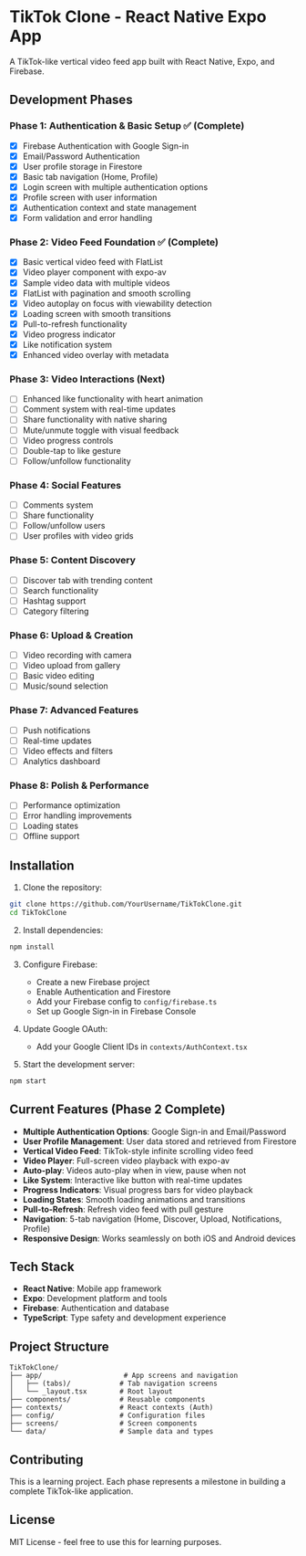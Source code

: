 # TikTok Clone - React Native Expo App

A TikTok-like vertical video feed app built with React Native, Expo, and Firebase.

## Development Phases

### Phase 1: Authentication & Basic Setup ✅ (Complete)

- [x] Firebase Authentication with Google Sign-in
- [x] Email/Password Authentication
- [x] User profile storage in Firestore
- [x] Basic tab navigation (Home, Profile)
- [x] Login screen with multiple authentication options
- [x] Profile screen with user information
- [x] Authentication context and state management
- [x] Form validation and error handling

### Phase 2: Video Feed Foundation ✅ (Complete)

- [x] Basic vertical video feed with FlatList
- [x] Video player component with expo-av
- [x] Sample video data with multiple videos
- [x] FlatList with pagination and smooth scrolling
- [x] Video autoplay on focus with viewability detection
- [x] Loading screen with smooth transitions
- [x] Pull-to-refresh functionality
- [x] Video progress indicator
- [x] Like notification system
- [x] Enhanced video overlay with metadata

### Phase 3: Video Interactions (Next)

- [ ] Enhanced like functionality with heart animation
- [ ] Comment system with real-time updates
- [ ] Share functionality with native sharing
- [ ] Mute/unmute toggle with visual feedback
- [ ] Video progress controls
- [ ] Double-tap to like gesture
- [ ] Follow/unfollow functionality

### Phase 4: Social Features

- [ ] Comments system
- [ ] Share functionality
- [ ] Follow/unfollow users
- [ ] User profiles with video grids

### Phase 5: Content Discovery

- [ ] Discover tab with trending content
- [ ] Search functionality
- [ ] Hashtag support
- [ ] Category filtering

### Phase 6: Upload & Creation

- [ ] Video recording with camera
- [ ] Video upload from gallery
- [ ] Basic video editing
- [ ] Music/sound selection

### Phase 7: Advanced Features

- [ ] Push notifications
- [ ] Real-time updates
- [ ] Video effects and filters
- [ ] Analytics dashboard

### Phase 8: Polish & Performance

- [ ] Performance optimization
- [ ] Error handling improvements
- [ ] Loading states
- [ ] Offline support

## Installation

1. Clone the repository:

```bash
git clone https://github.com/YourUsername/TikTokClone.git
cd TikTokClone
```

2. Install dependencies:

```bash
npm install
```

3. Configure Firebase:

   - Create a new Firebase project
   - Enable Authentication and Firestore
   - Add your Firebase config to `config/firebase.ts`
   - Set up Google Sign-in in Firebase Console

4. Update Google OAuth:

   - Add your Google Client IDs in `contexts/AuthContext.tsx`

5. Start the development server:

```bash
npm start
```

## Current Features (Phase 2 Complete)

- **Multiple Authentication Options**: Google Sign-in and Email/Password
- **User Profile Management**: User data stored and retrieved from Firestore
- **Vertical Video Feed**: TikTok-style infinite scrolling video feed
- **Video Player**: Full-screen video playback with expo-av
- **Auto-play**: Videos auto-play when in view, pause when not
- **Like System**: Interactive like button with real-time updates
- **Progress Indicators**: Visual progress bars for video playback
- **Loading States**: Smooth loading animations and transitions
- **Pull-to-Refresh**: Refresh video feed with pull gesture
- **Navigation**: 5-tab navigation (Home, Discover, Upload, Notifications, Profile)
- **Responsive Design**: Works seamlessly on both iOS and Android devices

## Tech Stack

- **React Native**: Mobile app framework
- **Expo**: Development platform and tools
- **Firebase**: Authentication and database
- **TypeScript**: Type safety and development experience

## Project Structure

```
TikTokClone/
├── app/                    # App screens and navigation
│   ├── (tabs)/            # Tab navigation screens
│   └── _layout.tsx        # Root layout
├── components/            # Reusable components
├── contexts/              # React contexts (Auth)
├── config/                # Configuration files
├── screens/               # Screen components
└── data/                  # Sample data and types
```

## Contributing

This is a learning project. Each phase represents a milestone in building a complete TikTok-like application.

## License

MIT License - feel free to use this for learning purposes.
